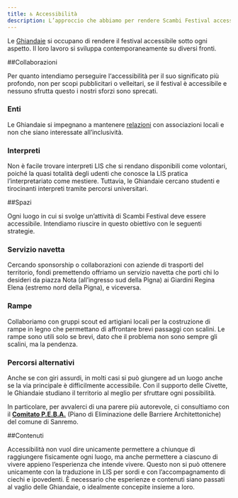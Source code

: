 ```yaml
---
title: ♿ Accessibilità
description: L’approccio che abbiamo per rendere Scambi Festival accessibile a tuttз
---
```

Le [Ghiandaie](staff/teams/#ghiandaie) si occupano di rendere il festival accessibile sotto ogni aspetto. Il loro lavoro si sviluppa contemporaneamente su diversi fronti.

##Collaborazioni

Per quanto intendiamo perseguire l‘accessibilità per il suo significato più profondo, non per scopi pubblicitari o velleitari, se il festival è accessibile e nessuno sfrutta questo i nostri sforzi sono sprecati.

### Enti

Le Ghiandaie si impegnano a mantenere [relazioni](relazioni/) con associazioni locali e non che siano interessate all’inclusività.

### Interpreti

Non è facile trovare interpreti LIS che si rendano disponibili come volontari, poiché la quasi totalità degli udenti che conosce la LIS pratica l’interpretariato come mestiere. Tuttavia, le Ghiandaie cercano studenti e tirocinanti interpreti tramite percorsi universitari.

##Spazi

Ogni luogo in cui si svolge un’attività di Scambi Festival deve essere accessibile. Intendiamo riuscire in questo obiettivo con le seguenti strategie.

### Servizio navetta

Cercando sponsorship o collaborazioni con aziende di trasporti del territorio, fondi premettendo offriamo un servizio navetta che porti chi lo desideri da piazza Nota (all’ingresso sud della Pigna) ai Giardini Regina Elena (estremo nord della Pigna), e viceversa.

### Rampe

Collaboriamo con gruppi scout ed artigiani locali per la costruzione di rampe in legno che permettano di affrontare brevi passaggi con scalini. Le rampe sono utili solo se brevi, dato che il problema non sono sempre gli scalini, ma la pendenza.

### Percorsi alternativi

Anche se con giri assurdi, in molti casi si può giungere ad un luogo anche se la via principale è difficilmente accessibile. Con il supporto delle Civette, le Ghiandaie studiano il territorio al meglio per sfruttare ogni possibilità.

In particolare, per avvalerci di una parere più autorevole, ci consultiamo con il [**Comitato P.E.B.A.**](https://www.comunedisanremo.it/pagina45_comitato-peba.html) (Piano di Eliminazione delle Barriere Architettoniche) del comune di Sanremo.

##Contenuti

Accessibilità non vuol dire unicamente permettere a chiunque di raggiungere fisicamente ogni luogo, ma anche permettere a ciascuno di vivere appieno l’esperienza che intende vivere. Questo non si può ottenere unicamente con la traduzione in LIS per sordi e con l’accompagnamento di ciechi e ipovedenti. È necessario che esperienze e contenuti siano passati al vaglio delle Ghiandaie, o idealmente concepite insieme a loro.
